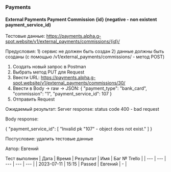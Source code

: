 ### Payments
#### External Payments Payment Commission {id} (negative - non existent payment_service_id)

Тестовые данные: https://payments.alpha.g-spot.website/v1/external_payments/commissions/{id}/


Предусловия:    1) сервис не должен быть создан 
                2) данные должны быть созданы (с помощью /v1/external_payments/commissions/ - метод POST)


1. Создать новый запрос в Postman
2. Выбрать метод PUT для Request
3. Ввести URL: https://payments.alpha.g-spot.website/v1/external_payments/commissions/30/
4. Ввести в Body -> raw -> JSON:
{
  "payment_type": "bank_card",
  "commission": "1",
  "payment_service_id": 107
}
5. Отправить Request

Ожидаемый результат: Server response: status code 400 - bad request

Body response:

{
    "payment_service_id": [
        "Invalid pk \"107\" - object does not exist."
    ]
}


Постусловие: удалить тестовые данные

Автор: Евгений

Тест выполнен
| Дата | Время | Результат | Имя | Баг № Trello |
| --- | --- | --- | --- | --- |
| 2023-07-11 | 15:15 | Passed | Евгений | - | 